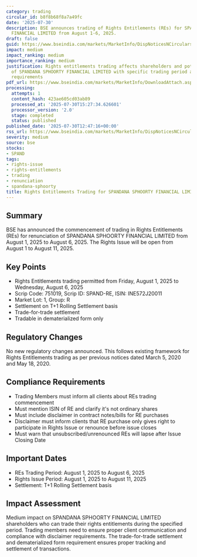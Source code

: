 ```yaml
---
category: trading
circular_id: b8f8b68f8a7a49fc
date: '2025-07-30'
description: BSE announces trading of Rights Entitlements (REs) for SPANDANA SPHOORTY
  FINANCIAL LIMITED from August 1-6, 2025.
draft: false
guid: https://www.bseindia.com/markets/MarketInfo/DispNoticesNCirculars.aspx?Noticeid={B16A62BF-E83A-49FF-979E-EF489E355A37}&noticeno=20250730-39&dt=07/30/2025&icount=39&totcount=55&flag=0
impact: medium
impact_ranking: medium
importance_ranking: medium
justification: Rights entitlements trading affects shareholders and potential investors
  of SPANDANA SPHOORTY FINANCIAL LIMITED with specific trading period and settlement
  requirements
pdf_url: https://www.bseindia.com/markets/MarketInfo/DownloadAttach.aspx?id=20250730-39&attachedId=
processing:
  attempts: 1
  content_hash: 423ae605cd03ab89
  processed_at: '2025-07-30T15:27:34.626601'
  processor_version: '2.0'
  stage: completed
  status: published
published_date: '2025-07-30T12:47:16+00:00'
rss_url: https://www.bseindia.com/markets/MarketInfo/DispNoticesNCirculars.aspx?Noticeid={B16A62BF-E83A-49FF-979E-EF489E355A37}&noticeno=20250730-39&dt=07/30/2025&icount=39&totcount=55&flag=0
severity: medium
source: bse
stocks:
- SPAND
tags:
- rights-issue
- rights-entitlements
- trading
- renunciation
- spandana-sphoorty
title: Rights Entitlements Trading for SPANDANA SPHOORTY FINANCIAL LIMITED
---
```


## Summary

BSE has announced the commencement of trading in Rights Entitlements (REs) for renunciation of SPANDANA SPHOORTY FINANCIAL LIMITED from August 1, 2025 to August 6, 2025. The Rights Issue will be open from August 1 to August 11, 2025.

## Key Points

- Rights Entitlements trading permitted from Friday, August 1, 2025 to Wednesday, August 6, 2025
- Scrip Code: 751019, Scrip ID: SPAND-RE, ISIN: INE572J20011
- Market Lot: 1, Group: R
- Settlement on T+1 Rolling Settlement basis
- Trade-for-trade settlement
- Tradable in dematerialized form only

## Regulatory Changes

No new regulatory changes announced. This follows existing framework for Rights Entitlements trading as per previous notices dated March 5, 2020 and May 18, 2020.

## Compliance Requirements

- Trading Members must inform all clients about REs trading commencement
- Must mention ISIN of RE and clarify it's not ordinary shares
- Must include disclaimer in contract notes/bills for RE purchases
- Disclaimer must inform clients that RE purchase only gives right to participate in Rights Issue or renounce before issue closes
- Must warn that unsubscribed/unrenounced REs will lapse after Issue Closing Date

## Important Dates

- REs Trading Period: August 1, 2025 to August 6, 2025
- Rights Issue Period: August 1, 2025 to August 11, 2025
- Settlement: T+1 Rolling Settlement basis

## Impact Assessment

Medium impact on SPANDANA SPHOORTY FINANCIAL LIMITED shareholders who can trade their rights entitlements during the specified period. Trading members need to ensure proper client communication and compliance with disclaimer requirements. The trade-for-trade settlement and dematerialized form requirement ensures proper tracking and settlement of transactions.